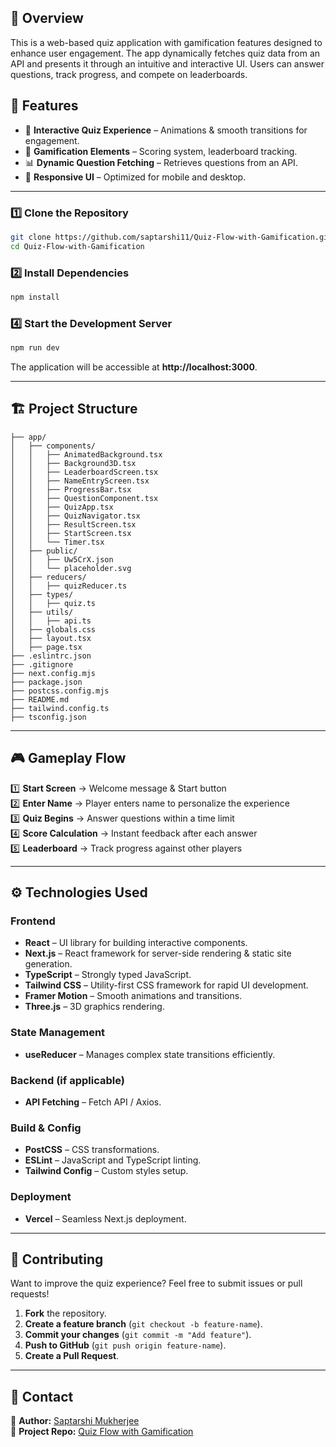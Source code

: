 
## 🚀 Overview
This is a web-based quiz application with gamification features designed to enhance user engagement. The app dynamically fetches quiz data from an API and presents it through an intuitive and interactive UI. Users can answer questions, track progress, and compete on leaderboards.

## 🌟 Features
- 🎯 **Interactive Quiz Experience** – Animations & smooth transitions for engagement.
- 🔄 **Gamification Elements** – Scoring system, leaderboard tracking.
- 📊 **Dynamic Question Fetching** – Retrieves questions from an API.
- 📱 **Responsive UI** – Optimized for mobile and desktop.

---

### 1️⃣ Clone the Repository
```sh
git clone https://github.com/saptarshi11/Quiz-Flow-with-Gamification.git
cd Quiz-Flow-with-Gamification
```

### 2️⃣ Install Dependencies
```sh
npm install
```


### 4️⃣ Start the Development Server
```sh
npm run dev
```
The application will be accessible at **http://localhost:3000**.

---

## 🏗 Project Structure
```
├── app/
│   ├── components/
│   │   ├── AnimatedBackground.tsx
│   │   ├── Background3D.tsx
│   │   ├── LeaderboardScreen.tsx
│   │   ├── NameEntryScreen.tsx
│   │   ├── ProgressBar.tsx
│   │   ├── QuestionComponent.tsx
│   │   ├── QuizApp.tsx
│   │   ├── QuizNavigator.tsx
│   │   ├── ResultScreen.tsx
│   │   ├── StartScreen.tsx
│   │   └── Timer.tsx
│   ├── public/
│   │   ├── Uw5CrX.json
│   │   └── placeholder.svg
│   ├── reducers/
│   │   ├── quizReducer.ts
│   ├── types/
│   │   ├── quiz.ts
│   ├── utils/
│   │   ├── api.ts
│   ├── globals.css
│   ├── layout.tsx
│   ├── page.tsx
├── .eslintrc.json
├── .gitignore
├── next.config.mjs
├── package.json
├── postcss.config.mjs
├── README.md
├── tailwind.config.ts
├── tsconfig.json
```

---

## 🎮 Gameplay Flow
1️⃣ **Start Screen** → Welcome message & Start button  
2️⃣ **Enter Name** → Player enters name to personalize the experience  
3️⃣ **Quiz Begins** → Answer questions within a time limit  
4️⃣ **Score Calculation** → Instant feedback after each answer  
5️⃣ **Leaderboard** → Track progress against other players  

---

## ⚙️ Technologies Used

### **Frontend**
- **React** – UI library for building interactive components.
- **Next.js** – React framework for server-side rendering & static site generation.
- **TypeScript** – Strongly typed JavaScript.
- **Tailwind CSS** – Utility-first CSS framework for rapid UI development.
- **Framer Motion** – Smooth animations and transitions.
- **Three.js** – 3D graphics rendering.

### **State Management**
- **useReducer** – Manages complex state transitions efficiently.

### **Backend (if applicable)**
- **API Fetching** – Fetch API / Axios.

### **Build & Config**
- **PostCSS** – CSS transformations.
- **ESLint** – JavaScript and TypeScript linting.
- **Tailwind Config** – Custom styles setup.

### **Deployment**
- **Vercel** – Seamless Next.js deployment.

---


## 🤝 Contributing
Want to improve the quiz experience? Feel free to submit issues or pull requests!

1. **Fork** the repository.
2. **Create a feature branch** (`git checkout -b feature-name`).
3. **Commit your changes** (`git commit -m "Add feature"`).
4. **Push to GitHub** (`git push origin feature-name`).
5. **Create a Pull Request**.

---


## 📧 Contact
📌 **Author:** [Saptarshi Mukherjee](https://github.com/saptarshi11)  
📌 **Project Repo:** [Quiz Flow with Gamification](https://github.com/saptarshi11/Quiz-Flow-with-Gamification)
```

